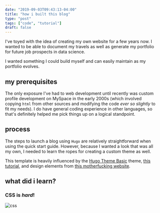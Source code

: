 ```yaml
---
date: "2019-09-03T09:43:13-04:00"
title: "how i built this blog"
type: "post"
tags: ["code", "tutorial"]
draft: false
---
```


I've toyed with the idea of creating my own website for a few years now. I wanted to be able to document my travels as well as generate my portfolio for future job prospects in data science. 

I wanted something I could build myself and can easily maintain as my portfolio evolves. 

## my prerequisites

The only exposure I've had to web development until recently was custom profile development on MySpace in the early 2000s (which involved copying `html` from other sources and modifying the code _ever so slightly_ to fit my needs). I do have general coding experience in other languages, so that's definitely helped me pick things up on a logical standpoint. 

## process

The steps to launch a blog using `Hugo` are relatively straightforward when using the quick start guide. However, because I wanted a look that was all my own, I needed to learn the ropes for creating a custom theme as well. 

This template is heavily influenced by the [Hugo Theme Basic](https://github.com/siegerts/hugo-theme-basic) theme, [this tutorial](https://zwbetz.com/make-a-hugo-blog-from-scratch/), and design elements from [this motherfucking website](https://perfectmotherfuckingwebsite.com/). 

## what did i learn?

### CSS is *hard*!
![css](/img/css-peter.gif)
